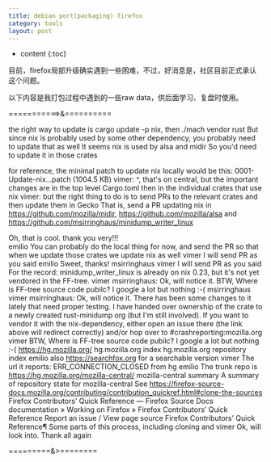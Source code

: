 ```yaml
---
title: debian port(packaging) firefox
category: tools
layout: post
---
```

* content
{:toc}


目前，firefox局部升级确实遇到一些困难，不过，好消息是，社区目前正式承认这个问题。

以下内容是我打包过程中遇到的一些raw data，供后面学习、复盘时使用。

===========>&==========

the right way to update is cargo update -p nix, then ./mach vendor rust
But since nix is probably used by some other dependency, you probably need to update that as well
It seems nix is used by alsa and midir
So you'd need to update it in those crates

for reference, the minimal patch to update nix locally would be this:
0001-Update-nix...patch (1004.5 KB)
vimer: ^, that's on central, but the important changes are in the top level Cargo.toml then in the individual crates that use nix
vimer: but the right thing to do is to send PRs to the relevant crates and then update them in Gecko
That is, send a PR updating nix in https://github.com/mozilla/midir, https://github.com/mozilla/alsa and https://github.com/msirringhaus/minidump_writer_linux

Oh, that is cool. thank you very!!!  
emilio
You can probably do the local thing for now, and send the PR so that when we update those crates we update nix as well
vimer
I will send PR as you said
emilio
Sweet, thanks!
msirringhaus
vimer
I will send PR as you said
For the record: minidump_writer_linux is already on nix 0.23, but it's not yet vendored in the FF-tree.
vimer
msirringhaus: Ok, will notice it.
BTW, Where is FF-tree source code pubilc? I google a lot but nothing :-(
msirringhaus
vimer
msirringhaus: Ok, will notice it.
There has been some changes to it lately that need proper testing. I have handed over ownership of the crate to a newly created rust-minidump org (but I'm still involved). If you want to vendor it with the nix-dependency, either open an issue there (the link above will redirect correctly) and/or hop over to #crashreporting:mozilla.org
vimer
BTW, Where is FF-tree source code pubilc? I google a lot but nothing :-(
https://hg.mozilla.org/
hg.mozilla.org index
hg.mozilla.org repository index
emilio
also https://searchfox.org for a searchable version
vimer
The url it reports: ERR_CONNECTION_CLOSED from hg
emilio
The trunk repo is https://hg.mozilla.org/mozilla-central/
mozilla-central summary
A summary of repository state for mozilla-central
See https://firefox-source-docs.mozilla.org/contributing/contribution_quickref.html#clone-the-sources
Firefox Contributors’ Quick Reference — Firefox Source Docs documentation
» Working on Firefox » Firefox Contributors’ Quick Reference Report an issue / View page source Firefox Contributors’ Quick Reference¶ Some parts of this process, including cloning and
vimer
Ok, will look into. Thank all again

=========&>========